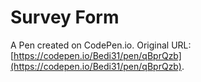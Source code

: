 # Survey Form

A Pen created on CodePen.io. Original URL: [https://codepen.io/Bedi31/pen/qBprQzb](https://codepen.io/Bedi31/pen/qBprQzb).

